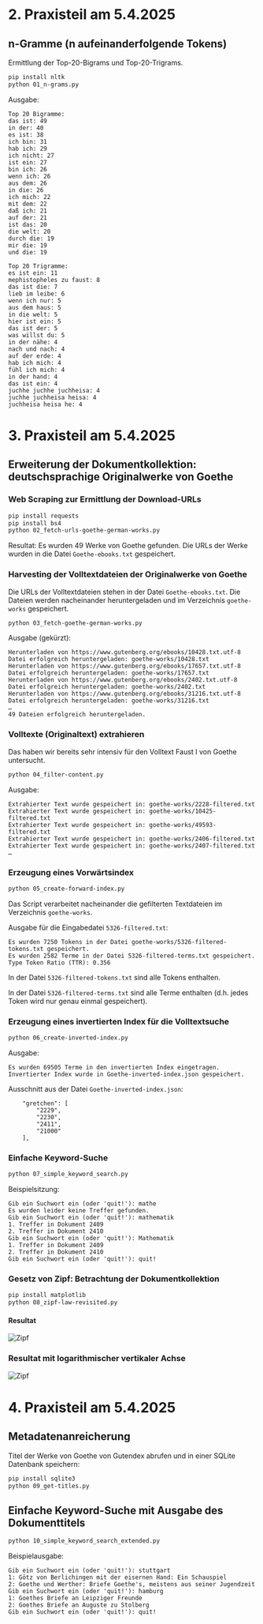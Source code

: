# 2. Praxisteil am 5.4.2025

## n-Gramme (n aufeinanderfolgende Tokens)

Ermittlung der Top-20-Bigrams und Top-20-Trigrams.

```sh
pip install nltk
python 01_n-grams.py
```

Ausgabe:

```
Top 20 Bigramme:
das ist: 49
in der: 40
es ist: 38
ich bin: 31
hab ich: 29
ich nicht: 27
ist ein: 27
bin ich: 26
wenn ich: 26
aus dem: 26
in die: 26
ich mich: 22
mit dem: 22
daß ich: 21
auf der: 21
ist das: 20
die welt: 20
durch die: 19
mir die: 19
und die: 19

Top 20 Trigramme:
es ist ein: 11
mephistopheles zu faust: 8
das ist die: 7
lieb im leibe: 6
wenn ich nur: 5
aus dem haus: 5
in die welt: 5
hier ist ein: 5
das ist der: 5
was willst du: 5
in der nähe: 4
nach und nach: 4
auf der erde: 4
hab ich mich: 4
fühl ich mich: 4
in der hand: 4
das ist ein: 4
juchhe juchhe juchheisa: 4
juchhe juchheisa heisa: 4
juchheisa heisa he: 4
```

# 3. Praxisteil am 5.4.2025

## Erweiterung der Dokumentkollektion: deutschsprachige Originalwerke von Goethe

### Web Scraping zur Ermittlung der Download-URLs

```sh
pip install requests
pip install bs4
python 02_fetch-urls-goethe-german-works.py
```

Resultat: Es wurden 49 Werke von Goethe gefunden.
Die URLs der Werke wurden in die Datei `Goethe-ebooks.txt` gespeichert.

### Harvesting der Volltextdateien der Originalwerke von Goethe

Die URLs der Volltextdateien stehen in der Datei `Goethe-ebooks.txt`. Die Dateien werden nacheinander heruntergeladen und im Verzeichnis `goethe-works` gespeichert.

```sh
python 03_fetch-goethe-german-works.py
```

Ausgabe (gekürzt):

```
Herunterladen von https://www.gutenberg.org/ebooks/10428.txt.utf-8
Datei erfolgreich heruntergeladen: goethe-works/10428.txt
Herunterladen von https://www.gutenberg.org/ebooks/17657.txt.utf-8
Datei erfolgreich heruntergeladen: goethe-works/17657.txt
Herunterladen von https://www.gutenberg.org/ebooks/2402.txt.utf-8
Datei erfolgreich heruntergeladen: goethe-works/2402.txt
Herunterladen von https://www.gutenberg.org/ebooks/31216.txt.utf-8
Datei erfolgreich heruntergeladen: goethe-works/31216.txt
…
49 Dateien erfolgreich heruntergeladen.
```

### Volltexte (Originaltext) extrahieren

Das haben wir bereits sehr intensiv für den Volltext Faust I von Goethe untersucht.

```sh
python 04_filter-content.py
```

Ausgabe:

```
Extrahierter Text wurde gespeichert in: goethe-works/2228-filtered.txt
Extrahierter Text wurde gespeichert in: goethe-works/10425-filtered.txt
Extrahierter Text wurde gespeichert in: goethe-works/49593-filtered.txt
Extrahierter Text wurde gespeichert in: goethe-works/2406-filtered.txt
Extrahierter Text wurde gespeichert in: goethe-works/2407-filtered.txt
…
```

### Erzeugung eines Vorwärtsindex

```sh
python 05_create-forward-index.py
```

Das Script verarbeitet nacheinander die gefilterten Textdateien im Verzeichnis `goethe-works`.

Ausgabe für die Eingabedatei `5326-filtered.txt`:

```
Es wurden 7250 Tokens in der Datei goethe-works/5326-filtered-tokens.txt gespeichert.
Es wurden 2582 Terme in der Datei 5326-filtered-terms.txt gespeichert.
Type Token Ratio (TTR): 0.356
```

In der Datei `5326-filtered-tokens.txt` sind alle Tokens enthalten.

In der Datei `5326-filtered-terms.txt` sind alle Terme enthalten (d.h. jedes Token wird nur genau einmal gespeichert).

### Erzeugung eines invertierten Index für die Volltextsuche

```sh
python 06_create-inverted-index.py
```

Ausgabe:

```
Es wurden 69505 Terme in den invertierten Index eingetragen.
Invertierter Index wurde in Goethe-inverted-index.json gespeichert.
```

Ausschnitt aus der Datei `Goethe-inverted-index.json`:

```
    "gretchen": [
        "2229",
        "2230",
        "2411",
        "21000"
    ],
```

### Einfache Keyword-Suche

```sh
python 07_simple_keyword_search.py
```

Beispielsitzung:

```
Gib ein Suchwort ein (oder 'quit!'): mathe
Es wurden leider keine Treffer gefunden.
Gib ein Suchwort ein (oder 'quit!'): mathematik
1. Treffer in Dokument 2409
2. Treffer in Dokument 2410
Gib ein Suchwort ein (oder 'quit!'): Mathematik
1. Treffer in Dokument 2409
2. Treffer in Dokument 2410
Gib ein Suchwort ein (oder 'quit!'): quit!
```

### Gesetz von Zipf: Betrachtung der Dokumentkollektion

```sh
pip install matplotlib
python 08_zipf-law-revisited.py
```

#### Resultat

![Zipf](08_zipf-document-collection.png)

### Resultat mit logarithmischer vertikaler Achse

![Zipf](08_zipf-document-collection-log.png)

# 4. Praxisteil am 5.4.2025

## Metadatenanreicherung

Titel der Werke von Goethe von Gutendex abrufen und in einer SQLite Datenbank speichern:

```sh
pip install sqlite3
python 09_get-titles.py
```

## Einfache Keyword-Suche mit Ausgabe des Dokumenttitels

```sh
python 10_simple_keyword_search_extended.py
```

Beispielausgabe:

```
Gib ein Suchwort ein (oder 'quit!'): stuttgart
1: Götz von Berlichingen mit der eisernen Hand: Ein Schauspiel
2: Goethe und Werther: Briefe Goethe's, meistens aus seiner Jugendzeit
Gib ein Suchwort ein (oder 'quit!'): hamburg
1: Goethes Briefe an Leipziger Freunde
2: Goethes Briefe an Auguste zu Stolberg
Gib ein Suchwort ein (oder 'quit!'): quit!
```
